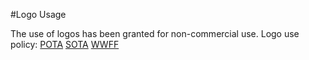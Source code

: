 #Logo Usage

The use of logos has been granted for non-commercial use.
Logo use policy:
[POTA](https://docs.pota.app/docs/resources_docs.html#graphics--assets)
[SOTA](https://commons.wikimedia.org/wiki/File:SOTA-Logo.svg)
[WWFF](https://wwff.co/downloads/)
